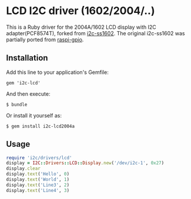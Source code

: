 # LCD I2C driver (1602/2004/..)

This is a Ruby driver for the 2004A/1602 LCD display with I2C adapter(PCF8574T),
forked from [i2c-ss1602](https://github.com/nerab/i2c-ss1602).
The original i2c-ss1602 was partially ported from [raspi-gpio](https://github.com/paulbarber/raspi-gpio/blob/master/lcd_display.py).

## Installation

Add this line to your application's Gemfile:

```
gem 'i2c-lcd'
```

And then execute:

```
$ bundle
```

Or install it yourself as:

```
$ gem install i2c-lcd2004a
```

## Usage

```ruby
require 'i2c/drivers/lcd'
display = I2C::Drivers::LCD::Display.new('/dev/i2c-1', 0x27)
display.clear
display.text('Hello', 0)
display.text('World', 1)
display.text('Line3', 2)
display.text('Line4', 3)
```
